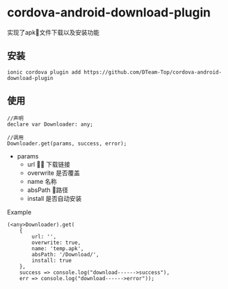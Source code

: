 # cordova-android-download-plugin
实现了apk文件下载以及安装功能

## 安装
```
ionic cordova plugin add https://github.com/DTeam-Top/cordova-android-download-plugin
```

## 使用

```
//声明
declare var Downloader: any;

//调用
Downloader.get(params, success, error);
```
- params
    - url       下载链接
    - overwrite 是否覆盖
    - name      名称
    - absPath   路径
    - install   是否自动安装


Example
```
(<any>Downloader).get(
    {
        url: '',
        overwrite: true,
        name: 'temp.apk',
        absPath: '/Download/',
        install: true
    },
    success => console.log("download------>success"),
    err => console.log("download------>error"));
```